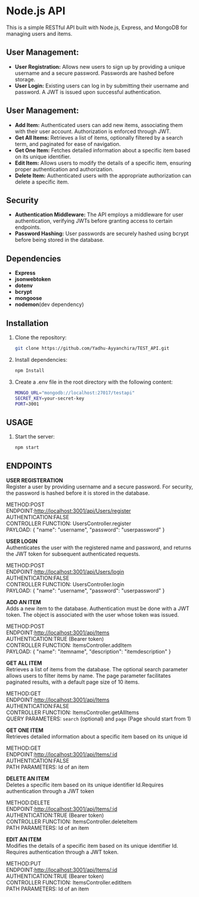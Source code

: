 # Node.js  API
This is a simple RESTful API built with Node.js, Express, and MongoDB for managing users and items.

## User Management:  
* **User Registration:** Allows new users to sign up by providing a unique username and a secure password. Passwords are hashed before storage.  
* **User Login:** Existing users can log in by submitting their username and password. A JWT is issued upon successful authentication.

## User Management:  
* **Add Item:** Authenticated users can add new items, associating them with their user account. Authorization is enforced through JWT.  
* **Get All Items:** Retrieves a list of items, optionally filtered by a search term, and paginated for ease of navigation.
* **Get One Item:** Fetches detailed information about a specific item based on its unique identifier.
* **Edit Item:** Allows users to modify the details of a specific item, ensuring proper authentication and authorization.
* **Delete Item:** Authenticated users with the appropriate authorization can delete a specific item.

## Security
* **Authentication Middleware:** The API employs a middleware for user authentication, verifying JWTs before granting access to certain endpoints.
* **Password Hashing:** User passwords are securely hashed using bcrypt before being stored in the database.
## Dependencies
* **Express**
* **jsonwebtoken**
* **dotenv**
* **bcrypt**
* **mongoose**
* **nodemon**(dev dependency)
## Installation

1. Clone the repository:

   ```bash
   git clone https://github.com/Yadhu-Ayyanchira/TEST_API.git

2. Install dependencies:

   ```bash
   npm Install

2. Create a .env file in the root directory with the following content:

   ```bash
   MONGO_URL="mongodb://localhost:27017/testapi"
   SECRET_KEY=your-secret-key
   PORT=3001

## USAGE

1. Start the server:

   ```bash
   npm start

## ENDPOINTS

**USER REGISTERATION**  
Register a user by providing  username and a secure password. For security, the password is hashed before it is stored in the database.  

METHOD:POST   
ENDPOINT:[http://localhost:3001/api/Users/register]()  
AUTHENTICATION:FALSE  
CONTROLLER FUNCTION: UsersController.register  
PAYLOAD: { "name": "username", "password": "userpassword" } 

   

**USER LOGIN**  
Authenticates the user with the registered name and password, and returns the JWT token for subsequent authenticated requests.

METHOD:POST   
ENDPOINT:[http://localhost:3001/api/Users/login]()  
AUTHENTICATION:FALSE  
CONTROLLER FUNCTION: UsersController.login  
PAYLOAD: { "name": "username", "password": "userpassword" }  

**ADD AN ITEM**  
Adds a new item to the database. Authentication must be done with a JWT token. The object is associated with the user whose token was issued.

METHOD:POST   
ENDPOINT:[http://localhost:3001/api/Items]()  
AUTHENTICATION:TRUE (Bearer token)  
CONTROLLER FUNCTION: ItemsController.addItem  
PAYLOAD: { "name": "itemname", "description": "itemdescription" }   


**GET ALL ITEM**  
Retrieves a list of items from the database. The optional search parameter allows users to filter items by name. The page parameter facilitates paginated results, with a default page size of 10 items.

METHOD:GET   
ENDPOINT:[http://localhost:3001/api/Items]()  
AUTHENTICATION:FALSE  
CONTROLLER FUNCTION: ItemsController.getAllItems  
QUERY PARAMETERS: `search`  (optional) and `page` (Page should start from 1)

**GET ONE ITEM**  
Retrieves detailed information about a specific item based on its unique id

METHOD:GET   
ENDPOINT:[http://localhost:3001/api/Items/:id]()  
AUTHENTICATION:FALSE  
PATH PARAMETERS: Id of an item

**DELETE AN ITEM**  
Deletes a specific item based on its unique identifier Id.Requires authentication through a JWT token

METHOD:DELETE   
ENDPOINT:[http://localhost:3001/api/Items/:id]()  
AUTHENTICATION:TRUE (Bearer token)  
CONTROLLER FUNCTION: ItemsController.deleteItem  
PATH PARAMETERS: Id of an item

**EDIT AN ITEM**  
Modifies the details of a specific item based on its unique identifier Id. Requires authentication through a JWT token.

METHOD:PUT   
ENDPOINT:[http://localhost:3001/api/Items/:id]()  
AUTHENTICATION:TRUE (Bearer token)  
CONTROLLER FUNCTION: ItemsController.editItem  
PATH PARAMETERS: Id of an item